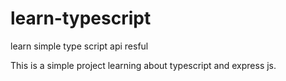 # learn-typescript
learn simple type script api resful

This is a simple project learning about typescript and express js.
